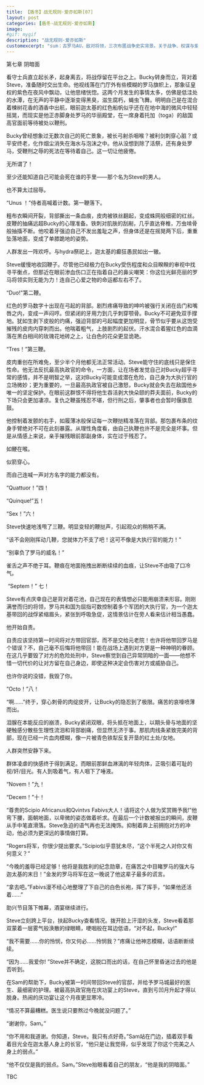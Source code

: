 ```yaml
---
title: 【盾冬】战无规则·爱亦如斯[07]
layout: post
categories: [盾冬-战无规则·爱亦如斯]
image:
#gif: mygif
description: "战无规则·爱亦如斯"
customexcerpt: "sum：古罗马AU，敌对将领，三次布匿战争史实背景。关于战争、权谋与爱。个别章节含有限制级内容，请注意。"
---
```


第七章 阴暗面

看守士兵直立起长矛，起身离去，将战俘留在平台之上。Bucky转身而立，背对着Steve，准备随时交出生命。他视线落在门厅外有些模糊的罗马旗帜上，那象征皇权的紫色在夜风中飘动，让他思绪恍惚。这两个月发生的事情太多，仿佛是低洼处的水潭，在无声的平静中逐渐变得黑臭，滋生腐朽，蝇虫飞舞。明明自己是在混合着楝树花香的酒香中出航，眼前迦太基的红色船帆似乎还在在地中海的微风中轻轻摇晃，而现实是他正赤脚身处罗马的华丽殿堂，在一席身着托加（toga）的敌国高官面前等待被处以鞭刑。

Bucky曾经想象过无数次自己的死亡景象，被长弓射杀咽喉？被利剑刺穿心脏？或平安终老，化作烟尘消失在海水与泡沫之中。他从没想到除了活祭，还有身处罗马，受鞭刑之辱的死法在等待着自己。这一切让他疲倦。

无所谓了！

至少还能知道自己可能会死在谁的手里——那个名为Steve的男人。

也不算太过屈辱。

“Unus ！”侍者高喊着计数。第一鞭落下。

粗布衣瞬间开裂，背部撕出一条血痕，皮肉被铁丝翻起，变成蛛网般细密的红丝。皮鞭的抽痛远超Bucky的心理准备。铁刺对肌肤的刮剐，几乎直达脊椎，万虫啃骨般抽搐不断。他咬着牙强迫自己不发出羞耻之声，但身体还是在摇晃两下后，重重坠落地面，变成了单膝跪地的姿势。

人群发出一阵欢呼。与hydra祭祀上，迦太基的癫狂愚民如出一辙。

Steve缓慢地收回鞭子。尽管他已经极力在Bucky受伤程度和众目睽睽的审视中找寻平衡点，但那近在眼前渗血伤口正在指着自己的鼻尖嘲笑：你这位光鲜亮丽的罗马将领实则无能为力！连自己心爱之物的命运都左右不了。

“Duo!"第二鞭。

红色的罗马数字十出现在弓起的背部。剧烈疼痛导致的呻吟被强行关闭在齿门和嘴唇之内，变成一声闷哼。但紧闭的牙用力到几乎刺穿颚骨。Bucky不可避免双手撑地。犹如生剥下皮般的灼痛，强迫背部的弓起幅度更加明显，骨节似乎要从这饱受摧残的皮肉内穿刺而出。他喘着粗气，上肢剧烈的起伏。汗水混合着猩红色的血滴落在黑白相间的玫瑰花地砖之上，让白色的花朵更显诡艳。

“Tres！”第三鞭。

皮肉重创在所难免，至少半个月他都无法正常活动。Steve能守住的底线只是保住性命。他无法反抗最高执政官的命令，一方面，让在场者发觉自己对Bucky超乎寻常的感情，并不是明智之举，这对Bucky可能变成潜在危险，自己身为大执行官的立场微妙；更为重要的，一旦最高执政官被自己激怒，Bucky就会失去在敌国他乡唯一的坚定保护。在眼前这群恨不得将他生吞活剥大快朵颐的莽夫面前，Bucky的下场只会更加凄凉。复仇之鞭虽残忍不堪，但行刑之后，肇事者也会暂时偃旗息鼓。

他控制着发颤的右手，如履薄冰般保证每一次鞭挞精准落在背部。那包裹布条的纹身手臂绝对不可在此刻暴露。从理性角度看，由自己执鞭也许不是完全是坏事。但是从情感上来说，亲手摧残眼前那副身体，实在过于残忍了。

如鲠在喉。

似箭穿心。

而自己连喊一声对方名字的能力都没有。

“Quattuor！”四！

“Quinque!”五！

“Sex！”六！

Steve快速地浅甩了三鞭。明显变轻的鞭挞声，引起观众的稍稍不满。

“该不会刚刚挥动几鞭，您就体力不支了吧！这可不像是大执行官的能力！”

“别辜负了罗马的威名！”

雀舌之声不绝于耳。鞭痕在地面拖拽出断断续续的血痕，让Steve不由吸了口冷气。

 “Septem！” 七！

Steve有点庆幸自己是背对着花池，自己现在的表情想必只能用崩溃来形容。刚刚满誉而归的将领，罗马共和国为屈指可数控制着多个军团的大执行官，为一个迦太基带回的战俘紧缩眉头，紧张到呼吸急促，这情景估计在旁人看来估计相当愚蠢。

他开始自责。

自责应该坚持第一时间将对方带回官邸，而不是交给元老院！也许将他带回罗马是个错误？不，自己毫不后悔将他带回！能在战场上遇到对方更是一种神明的眷顾。在这几乎要毁了对方的危险处刑中，Steve察觉到自己异常阴暗的一面——他想不惜一切代价的让对方留在自己身边，即使这种决定会伤害对方或威胁自己。

也许你说的没错，我毁了你。

“Octo！”八！

“啊……”终于，穿心刺骨的肉绽皮开，让Bucky的隐忍到了极限。痛苦的哀嚎喷薄而出。

泪腺在本能反应的崩溃，Bucky紧闭双眼，将头抵在地面上，以期头骨与地面的坚硬触感分散些生理性流泪和背部剧痛，但显然无济于事。那肌肉线条紧致完美的背部，现在已经一片血肉模糊，像一片被青色铁犁反复开垦的红土处/女地。

人群突然安静下来。

群体凌虐的快感终于得到满足。而眼前那鲜血淋漓的年轻肉体，正吸引着可耻的视/奸/目光。有人到吸着气，有人咽下了唾液。

“Novem！”九！

“Decem！”十！

“尊贵的Scipio Africanus和Qvintvs Fabivs大人！请将这个人做为奖赏赐予我!”他弯下腰，面朝地面，以卑微的姿态做着祈求。在最后一个计数被报出的瞬间，皮鞭从手中笔直滑落。Steve急迫的语气再也无法掩饰。抑制着奔上前拥抱对方的冲动，他必须为更深远的事情做打算。

“Rogers将军，你很少提出要求。”Scipio似乎意犹未尽，“这个半死之人对你又有何意义？”

“今晚的羞辱已经足够！他将是我胜利的纪念勋章，在痛苦之中目睹罗马的强大与迦太基的末日！”金发的罗马将军在这一晚说了他这辈子最多的谎言。

“拿去吧。”Fabivs漫不经心地整理了下自己的白色长袍，挥了挥手，“如果他还活着……”

助兴节目落下帷幕，酒宴继续进行。

Steve立刻跨上平台，扶起Bucky查看情况。拨开脸上汗湿的头发，Steve看着那双蒙着一层雾气般涣散的绿眼睛，哽咽般在耳边低语，“对不起，Bucky!”

“我不需要……你的怜悯，你又何必……怜悯我？”疼痛让他神志模糊，话语断断续续。

“因为……我爱你! ”Steve并不确定，这脱口而出的话，在自己怀里昏迷过去的他是否听到。

在Sam的帮助下，Bucky被第一时间带回Steve的官邸，并给予罗马城最好的医生、最细密的护理。被最高执政官拖在庆功宴上的Steve，直到亏凹月升起才得以脱身。热闹的庆功宴让这个月夜更显寒冷。

“情况不算最糟糕。医生说只要熬过今晚就没问题了。”

“谢谢你，Sam。”

“你不用和我道谢。你知道，Steve。我只有点好奇。”Sam站在门边，插着双手看着目光全在迦太基人身上的长官，“他只是让我觉得，似乎发现了你这个完美之人身上的弱点。”

“他不仅仅是我的弱点。Sam。”Steve抬眼看着自己的朋友，“他是我的阴暗面。” 

TBC
